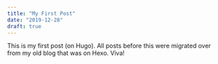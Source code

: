 ```yaml
---
title: "My First Post"
date: "2019-12-28"
draft: true
---
```


This is my first post (on Hugo). All posts before this were migrated over from my old blog that was on Hexo. Viva!